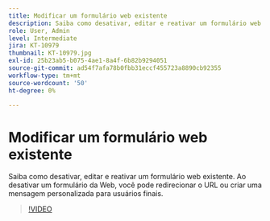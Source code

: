 ```yaml
---
title: Modificar um formulário web existente
description: Saiba como desativar, editar e reativar um formulário web existente
role: User, Admin
level: Intermediate
jira: KT-10979
thumbnail: KT-10979.jpg
exl-id: 25b23ab5-b075-4ae1-8a4f-6b82b9294051
source-git-commit: ad54f7afa78b0fbb31eccf455723a8890cb92355
workflow-type: tm+mt
source-wordcount: '50'
ht-degree: 0%

---
```


# Modificar um formulário web existente

Saiba como desativar, editar e reativar um formulário web existente. Ao desativar um formulário da Web, você pode redirecionar o URL ou criar uma mensagem personalizada para usuários finais.

>[!VIDEO](https://video.tv.adobe.com/v/346677?quality=12&learn=on&hidetitle=true)
